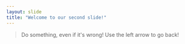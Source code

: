 ```yaml
---
layout: slide
title: "Welcome to our second slide!"
---
```

> Do something, even if it's wrong!
Use the left arrow to go back!